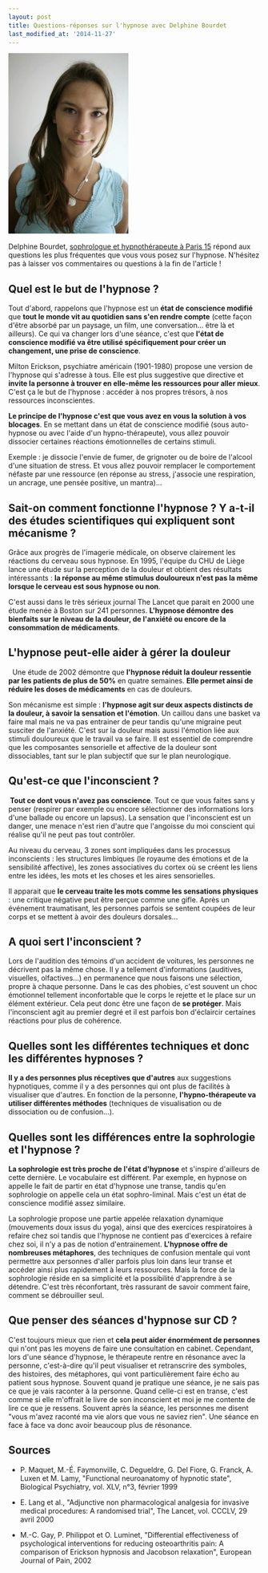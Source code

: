 ```yaml
---
layout: post
title: Questions-réponses sur l'hypnose avec Delphine Bourdet
last_modified_at: '2014-11-27'
---
```


[![Delphine Bourdet](/assets/2014-02-19/Delphine-Bourdet.jpg)](http://www.lotusinparis.com/)

Delphine Bourdet, [sophrologue et hypnothérapeute à Paris 15](http://www.lotusinparis.com/) répond aux questions les plus fréquentes que vous vous posez sur l'hypnose.
N'hésitez pas à laisser vos commentaires ou questions à la fin de l'article !

## Quel est le but de l'hypnose ?

Tout d'abord, rappelons que l'hypnose est un **état de conscience modifié** que **tout le monde vit au quotidien sans s'en rendre compte**
(cette façon d'être absorbé par un paysage, un film, une conversation... être là et ailleurs).
Ce qui va changer lors d'une séance, c'est que **l'état de conscience modifié va être utilisé spécifiquement pour créer un changement, une prise de conscience**.

Milton Erickson, psychiatre américain (1901-1980) propose une version de l'hypnose qui s'adresse à tous.
Elle est plus suggestive que directive et **invite la personne à trouver en elle-même les ressources pour aller mieux**.
C'est ça le but de l'hypnose : accéder à nos propres trésors, à nos ressources inconscientes. 

**Le principe de l'hypnose c'est que vous avez en vous la solution à vos blocages**.
En se mettant dans un état de conscience modifié (sous auto-hypnose ou avec l'aide d'un hypno-thérapeute),
vous allez pouvoir dissocier certaines réactions émotionnelles de certains stimuli. 

Exemple : je dissocie l'envie de fumer, de grignoter ou de boire de l'alcool d'une situation de stress.
Et vous allez pouvoir remplacer le comportement néfaste par une ressource (en réponse au stress, j'associe une respiration, un ancrage, une pensée positive, un mantra)...

## Sait-on comment fonctionne l'hypnose ? Y a-t-il des études scientifiques qui expliquent sont mécanisme ?

Grâce aux progrès de l'imagerie médicale, on observe clairement les réactions du cerveau sous hypnose.
En 1995, l'équipe du CHU de Liège lance une étude sur la perception de la douleur et obtient des résultats intéressants :
**la réponse au même stimulus douloureux n'est pas la même lorsque le cerveau est sous hypnose ou non**.

C'est aussi dans le très sérieux journal The Lancet que parait en 2000 une étude menée à Boston sur 241 personnes.
**L'hypnose démontre des bienfaits sur le niveau de la douleur, de l'anxiété ou encore de la consommation de médicaments**.

## L'hypnose peut-elle aider à gérer la douleur

  Une étude de 2002 démontre que **l'hypnose réduit la douleur ressentie par les patients de plus de 50%** en quatre semaines.
**Elle permet ainsi de réduire les doses de médicaments** en cas de douleurs. 

Son mécanisme est simple : **l'hypnose agit sur deux aspects distincts de la douleur, à savoir la sensation et l'émotion**.
Un caillou dans une basket va faire mal mais ne va pas entrainer de peur tandis qu'une migraine peut susciter de l'anxiété.
C'est sur la douleur mais aussi l'émotion liée aux stimuli douloureux que le travail va se faire.
Il est essentiel de comprendre que les composantes sensorielle et affective de la douleur sont dissociables, tant sur le plan subjectif que sur le plan neurologique. 

## Qu'est-ce que l'inconscient ?

** Tout ce dont vous n'avez pas conscience**.
Tout ce que vous faites sans y penser (respirer par exemple ou encore sélectionner des informations lors d'une ballade ou encore un lapsus).
La sensation que l'inconscient est un danger, une menace n'est rien d'autre que l'angoisse du moi conscient qui réalise qu'il ne peut pas tout contrôler. 

Au niveau du cerveau, 3 zones sont impliquées dans les processus inconscients :
les structures limbiques (le royaume des émotions et de la sensibilité affective),
les zones associatives du cortex où se créent les liens entre les idées, les mots et les choses et les aires sensorielles. 

Il apparait que **le cerveau traite les mots comme les sensations physiques** :
une critique négative peut être perçue comme une gifle.
Après un événement traumatisant, les personnes parfois se sentent coupées de leur corps et se mettent à avoir des douleurs dorsales...

## A quoi sert l'inconscient ?

Lors de l'audition des témoins d'un accident de voitures, les personnes ne décrivent pas la même chose.
Il y a tellement d'informations (auditives, visuelles, olfactives...) en permanence que nous faisons une sélection, propre à chaque personne.
Dans le cas des phobies, c'est souvent un choc émotionnel tellement inconfortable que le corps le rejette et le place sur un élément extérieur.
Cela peut donc être une façon de **se protéger**. Mais l'inconscient agit au premier degré et il est parfois bon d'éclaircir certaines réactions pour plus de cohérence. 

## Quelles sont les différentes techniques et donc les différentes hypnoses ?

**Il y a des personnes plus réceptives que d'autres** aux suggestions hypnotiques, comme il y a des personnes qui ont plus de facilités à visualiser que d'autres.
En fonction de la personne, **l'hypno-thérapeute va utiliser différentes méthodes** (techniques de visualisation ou de dissociation ou de confusion...). 

## Quelles sont les différences entre la sophrologie et l'hypnose ?

**La sophrologie est très proche de l'état d'hypnose** et s'inspire d'ailleurs de cette dernière.
Le vocabulaire est différent. Par exemple, en hypnose on appelle le fait de partir en état d'hypnose une transe, tandis qu'en sophrologie on appelle cela un état sophro-liminal.
Mais c'est un état de conscience modifié assez similaire. 

La sophrologie propose une partie appelée relaxation dynamique (mouvements doux issus du yoga), ainsi que des exercices respiratoires à refaire chez soi
tandis que l'hypnose ne contient pas d'exercices à refaire chez soi, il n'y a pas de notion d'entrainement.
**L'hypnose offre de nombreuses métaphores**, des techniques de confusion mentale qui vont permettre aux personnes d'aller parfois plus loin dans leur transe
et accéder ainsi plus rapidement à leurs ressources.
Mais la force de la sophrologie réside en sa simplicité et la possibilité d'apprendre à se détendre.
C'est très réconfortant, très rassurant de savoir comment faire, comment se débrouiller seul. 

## Que penser des séances d'hypnose sur CD ?

C'est toujours mieux que rien et **cela peut aider énormément de personnes** qui n'ont pas les moyens de faire une consultation en cabinet.
Cependant, lors d'une séance d'hypnose, le thérapeute rentre en résonance avec la personne, c'est-à-dire qu'il peut visualiser et
retranscrire des symboles, des histoires, des métaphores, qui vont particulièrement faire écho au patient sous hypnose.
Souvent quand je pratique une séance, je ne sais pas ce que je vais raconter à la personne.
Quand celle-ci est en transe, c'est comme si elle m'offrait le livre de son inconscient et moi je me contente de lire ce que je ressens.
Souvent après la séance, les personnes me disent "vous m'avez raconté ma vie alors que vous ne saviez rien".
Une séance en face à face va donc avoir beaucoup plus de résonance.

## Sources

- P. Maquet, M.-É. Faymonville, C. Degueldre, G. Del Fiore, G. Franck, A. Luxen et M. Lamy, 
  "Functional neuroanatomy of hypnotic state", Biological Psychiatry, vol. XLV, n°3, février 1999

- E. Lang et al.,
  "Adjunctive non pharmacological analgesia for invasive medical procedures: A randomised trial", The Lancet, vol. CCCLV, 29 avril 2000

- M.-C. Gay, P. Philippot et O. Luminet,
 "Differential effectiveness of psychological interventions for reducing osteoarthritis pain: A comparison of Erickson hypnosis and Jacobson relaxation",
  European Journal of Pain, 2002
